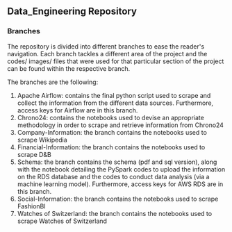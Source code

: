## Data_Engineering Repository

### Branches

The repository is divided into different branches to ease the reader's navigation. Each branch tackles a different area of the project and the codes/ images/ files that were used for that particular section of the project can be found within the respective branch.

The branches are the following:

1) Apache Airflow: contains the final python script used to scrape and collect the information from the different data sources. Furthermore, access keys for Airflow are in this branch.
2) Chrono24: contains the notebooks used to devise an appropriate methodology in order to scrape and retrieve information from Chrono24 
3) Company-Information: the branch contains the notebooks used to scrape Wikipedia
4) Financial-Information: the branch contains the notebooks used to scrape D&B
5) Schema: the branch contains the schema (pdf and sql version), along with the notebook detailing the PySpark codes to upload the information on the RDS database and the codes to conduct data analysis (via a machine learning model). Furthermore, access keys for AWS RDS are in this branch.
6) Social-Information: the branch contains the notebooks used to scrape FashionBI
7) Watches of Switzerland: the branch contains the notebooks used to scrape Watches of Switzerland

